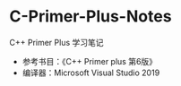 # C-Primer-Plus-Notes
C++ Primer Plus 学习笔记
* 参考书目：《C++ Primer plus 第6版》
* 编译器：Microsoft Visual Studio 2019
